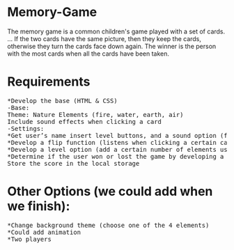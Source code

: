 # Memory-Game
The memory game is a common children's game played with a set of cards. ... If the two cards have the same picture, then they keep the cards, otherwise they turn the cards face down again. The winner is the person with the most cards when all the cards have been taken.
# Requirements 
<pre>
*Develop the base (HTML & CSS)
-Base:
Theme: Nature Elements (fire, water, earth, air)
Include sound effects when clicking a card
-Settings:
*Get user’s name insert level buttons, and a sound option (for user to cancel sound effects)
*Develop a flip function (listens when clicking a certain card) and viewing the front image.
*Develop a level option (add a certain number of elements using javascript when choosing the option)
*Determine if the user won or lost the game by developing a counter + add a score when two cards match
Store the score in the local storage
</pre>
# Other Options (we could add when we finish):
<pre>
*Change background theme (choose one of the 4 elements)
*Could add animation
*Two players
</pre>
